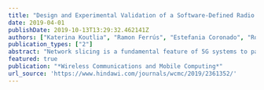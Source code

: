 ```yaml
---
title: "Design and Experimental Validation of a Software-Defined Radio Access Network Testbed with Slicing Support"
date: 2019-04-01
publishDate: 2019-10-13T13:29:32.462141Z
authors: ["Katerina Koutlia", "Ramon Ferrús", "Estefania Coronado", "Roberto Riggio", "Fernando Casadevall", "Anna Umbert", "Jesus Pérez-Romero"]
publication_types: ["2"]
abstract: "Network slicing is a fundamental feature of 5G systems to partition a single network into a number of segregated logical networks, each optimized for a particular type of service, or dedicated to a particular customer or application. The realization of network slicing is particularly challenging in the Radio Access Network (RAN) part, where multiple slices can be multiplexed over the same radio channel and Radio Resource Management (RRM) functions shall be used to split the cell radio resources and achieve the expected behaviour per slice. In this context, this paper describes the key design and implementation aspects of a Software-Defined RAN (SD-RAN) experimental testbed with slicing support. The testbed has been designed consistently with the slicing capabilities and related management framework established by 3GPP in Release 15. The testbed is used to demonstrate the provisioning of RAN slices (e.g. preparation, commissioning and activation phases) and the operation of the implemented RRM functionality for slice-aware admission control and scheduling."
featured: true
publication: "*Wireless Communications and Mobile Computing*"
url_source: 'https://www.hindawi.com/journals/wcmc/2019/2361352/'
---
```


